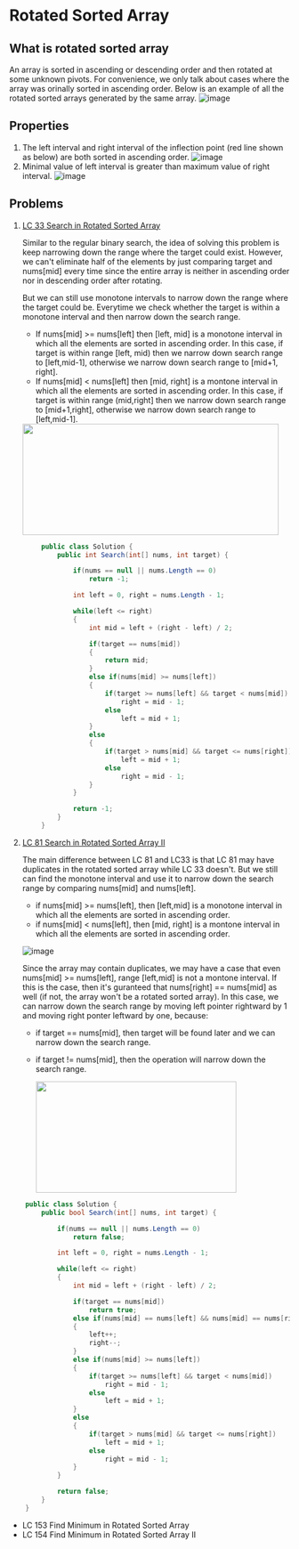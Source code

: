 # Rotated Sorted Array

## What is rotated sorted array
An array is sorted in ascending or descending order and then rotated at some unknown pivots. For convenience, we only talk about cases where the array was orinally sorted in ascending order. Below is an example of all the rotated sorted arrays generated by the same array.
![image](https://github.com/idanhuang/idanhuang.github.io/blob/master/image/roated_sorted_array_1.png)

## Properties
1. The left interval and right interval of the inflection point (red line shown as below) are both sorted in ascending order.
![image](https://github.com/idanhuang/idanhuang.github.io/blob/master/image/roated_sorted_array_2.png)
2. Minimal value of left interval is greater than maximum value of right interval.
![image](https://github.com/idanhuang/idanhuang.github.io/blob/master/image/roated_sorted_array_3.png)


## Problems
1. [LC 33 Search in Rotated Sorted Array](https://leetcode.com/problems/search-in-rotated-sorted-array/submissions/)
  
    Similar to the regular binary search, the idea of solving this problem is keep narrowing down the range where the target could exist. However, we can't eliminate half of the elements by just comparing target and nums[mid] every time since the entire array is neither in ascending order nor in descending order after rotating. 
    
    But we can still use monotone intervals to narrow down the range where the target could be. Everytime we check whether the target is within a monotone interval and then narrow down the search range.
    - If nums[mid] >= nums[left] then [left, mid] is a monotone interval in which all the elements are sorted in ascending order. In this case, if target is within range [left, mid) then we narrow down search range to [left,mid-1], otherwise we narrow down search range to [mid+1, right]. 
    - If nums[mid] < nums[left] then [mid, right] is a montone interval in which all the elements are sorted in ascending order. In this case, if target is within range (mid,right] then we narrow down search range to [mid+1,right], otherwise we narrow down search range to [left,mid-1].

   <img src="https://github.com/idanhuang/idanhuang.github.io/blob/master/image/rotated_sorted_array_4.png" data-canonical-src="https://github.com/idanhuang/idanhuang.github.io/blob/master/image/rotated_sorted_array_4.png" width="460" height="200" />
  
```C#
        public class Solution {
            public int Search(int[] nums, int target) {

                if(nums == null || nums.Length == 0)
                    return -1;

                int left = 0, right = nums.Length - 1;

                while(left <= right)
                {
                    int mid = left + (right - left) / 2;

                    if(target == nums[mid])
                    {
                        return mid;
                    }
                    else if(nums[mid] >= nums[left])
                    {
                        if(target >= nums[left] && target < nums[mid])
                            right = mid - 1;
                        else
                            left = mid + 1;
                    }
                    else
                    {
                        if(target > nums[mid] && target <= nums[right])
                            left = mid + 1;
                        else
                            right = mid - 1;
                    }
                }

                return -1;
            }
        }
```

2. [LC 81 Search in Rotated Sorted Array II](https://leetcode.com/problems/search-in-rotated-sorted-array-ii)

    The main difference between LC 81 and LC33 is that LC 81 may have duplicates in the rotated sorted array while LC 33 doesn't. But we still can find the monotone interval and use it to narrow down the search range by comparing nums[mid] and nums[left].
    - if nums[mid] >= nums[left], then [left,mid] is a monotone interval in which all the elements are sorted in ascending order.
    - if nums[mid] < nums[left], then [mid, right] is a montone interval in which all the elements are sorted in ascending order.

    ![image](https://github.com/idanhuang/idanhuang.github.io/blob/master/image/rotated_sorted_array_5.png)
    
    Since the array may contain duplicates, we may have a case that even nums[mid] >= nums[left], range [left,mid] is not a montone interval. If this is the case, then it's guranteed that nums[right] == nums[mid] as well (if not, the array won't be a rotated sorted array). In this case, we can narrow down the search range by moving left pointer rightward by 1 and moving right ponter leftward by one, because:
    - if target == nums[mid], then target will be found later and we can narrow down the search range.
    - if target != nums[mid], then the operation will narrow down the search range.
    
      <img src="https://github.com/idanhuang/idanhuang.github.io/blob/master/image/rotated_sorted_array_6.png" data-canonical src="https://github.com/idanhuang/idanhuang.github.io/blob/master/image/rotated_sorted_array_6.png" width="360" height="200" />

```C#
    public class Solution {
        public bool Search(int[] nums, int target) {

            if(nums == null || nums.Length == 0)
                return false;

            int left = 0, right = nums.Length - 1;

            while(left <= right)
            {
                int mid = left + (right - left) / 2;

                if(target == nums[mid])
                    return true;
                else if(nums[mid] == nums[left] && nums[mid] == nums[right])
                {
                    left++;
                    right--;
                }
                else if(nums[mid] >= nums[left])
                {
                    if(target >= nums[left] && target < nums[mid])
                        right = mid - 1;
                    else
                        left = mid + 1;
                }
                else
                {
                    if(target > nums[mid] && target <= nums[right])
                        left = mid + 1;
                    else
                        right = mid - 1;
                }
            }

            return false;
        }
    }
```

- LC 153 Find Minimum in Rotated Sorted Array
- LC 154 Find Minimum in Rotated Sorted Array II
